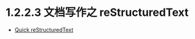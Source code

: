 # 1.2.2.3 文档写作之 reStructuredText

* [Quick reStructuredText](http://docutils.sourceforge.net/docs/user/rst/quickref.html)
